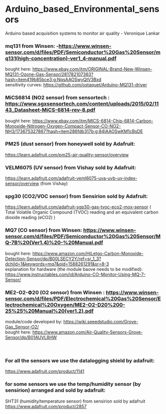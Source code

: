 # Arduino_based_Environmental_sensors
Arduino based acquisition systems to monitor air quality - Veronique Lankar 

### mq131 from Winsen:  -https://www.winsen-sensor.com/d/files/PDF/Semiconductor%20Gas%20Sensor/mq131(high-concentration)-ver1_4-manual.pdf <br/>
bought here:
https://www.ebay.com/itm/ORIGINAL-Brand-New-Winsen-MQ131-Ozone-Gas-Sensor/281782107363?hash=item419b85bce3:g:NqsAAOSwyQtV3Bxd<br/>
sensitivity curves:
https://github.com/ostaquet/Arduino-MQ131-driver<br/>


### MiCS6814 (NO2 sensor) from sensortech : https://www.sgxsensortech.com/content/uploads/2015/02/1143_Datasheet-MiCS-6814-rev-8.pdf<br/>
bought here:
https://www.ebay.com/itm/MICS-6814-Chip-6814-Carbon-Monoxide-Nitrogen-Oxygen-Compact-Sensor-CO-NO2-NH3/173675327867?hash=item286fdb317b:g:84IAAOSwKM1cBsDE<br/>

### PM25 (dust sensor) from honeywell sold by Adafruit:
https://learn.adafruit.com/pm25-air-quality-sensor/overview <br/>

### VELM6075 (UV sensor) from Vishay sold by Adafruit:
https://learn.adafruit.com/adafruit-veml6075-uva-uvb-uv-index-sensor/overview (from Vishay)<br/>

### spg30 (CO2/VOC sensor) from Sensirion sold by Adafruit: 
https://learn.adafruit.com/adafruit-sgp30-gas-tvoc-eco2-mox-sensor 
( Total Volatile Organic Compound (TVOC) reading and an equivalent carbon dioxide reading (eCO2) )<br/>

### MQ7 (CO sensor) from Winsen: https://www.winsen-sensor.com/d/files/PDF/Semiconductor%20Gas%20Sensor/MQ-7B%20(Ver1.4)%20-%20Manual.pdf<br/>
bought here:
https://www.amazon.com/HiLetgo-Carbon-Monoxide-Detection-Sensor/dp/B00LSECY2Y/ref=sr_1_3?dchild=1&keywords=mq7&qid=1588261291&sr=8-3<br/>
explanation for hardware (the module baove needs to be modified): <br/>
https://www.instructables.com/id/Arduino-CO-Monitor-Using-MQ-7-Sensor/ <br/>


### ME2-O2-Ф20 (O2 sensor) from Winsen : https://www.winsen-sensor.com/d/files/PDF/Electrochemical%20Gas%20Sensor/Electrochemical%20Oxygen/ME2-O2-D20%200-25%25%20Manual%20(ver1.2).pdf <br/>
module/code developed by: https://wiki.seeedstudio.com/Grove-Gas_Sensor-O2/<br/>
bought here: https://www.amazon.com/Air-Quality-Sensors-Grove-Sensor/dp/B01AUVL8HW <br/> <br/> <br/>

### For all the sensors we use the datalogging shield by adafruit:<br/>
https://www.adafruit.com/product/1141

### for some sensors we use the temp/humidity sensor (by sensirion) arranged and sold by adafruit:
SHT31 (humidity/temperature sensor) from sensirion  sold by adafruit https://www.adafruit.com/product/2857 <br/>









